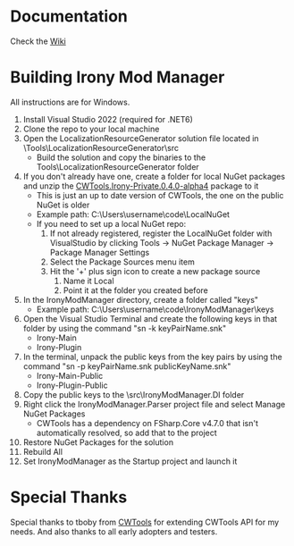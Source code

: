 # Documentation
Check the [Wiki](https://github.com/bcssov/IronyModManager/wiki)

# Building Irony Mod Manager
All instructions are for Windows.
1. Install Visual Studio 2022 (required for .NET6)
1. Clone the repo to your local machine
1. Open the LocalizationResourceGenerator solution file located in \Tools\LocalizationResourceGenerator\src
    * Build the solution and copy the binaries to the Tools\LocalizationResourceGenerator folder
1. If you don't already have one, create a folder for local NuGet packages and unzip the [CWTools.Irony-Private.0.4.0-alpha4](https://github.com/bcssov/IronyModManager/files/6292686/CWTools.Irony-Private.0.4.0-alpha4.zip) package to it
    * This is just an up to date version of CWTools, the one on the public NuGet is older
    * Example path: C:\Users\username\code\LocalNuGet
    * If you need to set up a local NuGet repo:
        1. If not already registered, register the LocalNuGet folder with VisualStudio by clicking Tools -> NuGet Package Manager -> Package Manager Settings
        1. Select the Package Sources menu item
        1. Hit the '+' plus sign icon to create a new package source
            1. Name it Local
            1. Point it at the folder you created before
1. In the IronyModManager directory, create a folder called "keys"
    * Example path: C:\Users\username\code\IronyModManager\keys
1. Open the Visual Studio Terminal and create the following keys in that folder by using the command "sn -k keyPairName.snk"
    * Irony-Main
    * Irony-Plugin
1. In the terminal, unpack the public keys from the key pairs by using the command "sn -p keyPairName.snk publicKeyName.snk"
    * Irony-Main-Public
    * Irony-Plugin-Public
1. Copy the public keys to the \src\IronyModManager.DI folder
1. Right click the IronyModManager.Parser project file and select Manage NuGet Packages
    * CWTools has a dependency on FSharp.Core v4.7.0 that isn't automatically resolved, so add that to the project
1. Restore NuGet Packages for the solution
1. Rebuild All
1. Set IronyModManager as the Startup project and launch it

# Special Thanks
Special thanks to tboby from [CWTools](https://github.com/tboby/cwtools) for extending CWTools API for my needs. And also thanks to all early adopters and testers.